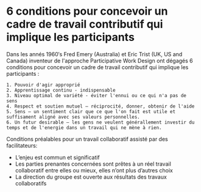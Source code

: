 # 6 conditions pour concevoir un cadre de travail contributif qui implique les participants

 Dans les annés 1960′s  Fred Emery (Australia) et Eric Trist (UK, US and Canada) inventeur de l'approche Participative Work Design ont dégagés 6 conditions pour concevoir un cadre de travail contributif qui implique les participants :
 

    1. Pouvoir d'agir approprié
    2. Apprentissage continu - indispensable
    3. Niveau optimal de variété - éviter l'ennui ou ce qui n'a pas de sens 
    4. Respect et soutien mutuel – réciprocité, donner, obtenir de l'aide
    5. Sens – un sentiment clair que ce que l'on fait est utile et suffisament aligné avec ses valeurs personnelles. 
    6. Un futur desirable – les gens ne veulent générallement investir du temps et de l'energie dans un travail qui ne mène à rien. 

Conditions préalables pour un travail collaboratif assisté par des facilitateurs:

- L’enjeu est commun et significatif
- Les parties prenantes concernées sont prêtes à un réel travail collaboratif entre elles ou mieux, elles n’ont plus d’autres choix
- La direction du groupe est ouverte aux résultats des travaux collaboratifs
